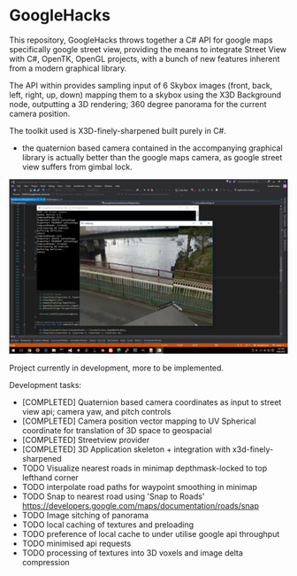 # GoogleHacks

This repository, GoogleHacks throws together a C# API for google maps specifically google street view, 
providing the means to integrate Street View with C#, OpenTK, OpenGL projects, 
with a bunch of new features inherent from a modern graphical library.  

The API within provides sampling input of 6 Skybox images (front, back, left, right, up, down)
mapping them to a skybox using the X3D Background node, outputting a 3D rendering; 360 degree panorama for the current camera position. 


The toolkit used is X3D-finely-sharpened built purely in C#.

* the quaternion based camera contained in the accompanying graphical library 
  is actually better than the google maps camera, as google street view suffers from gimbal lock.    

![alt text](Screenshots/screenshot1.png "Streetview in C# Example 1")

Project currently in development, more to be implemented.

Development tasks:
* [COMPLETED] Quaternion based camera coordinates as input to street view api; camera yaw, and pitch controls
* [COMPLETED] Camera position vector mapping to UV Spherical coordinate for translation of 3D space to geospacial
* [COMPLETED] Streetview provider
* [COMPLETED] 3D Application skeleton + integration with x3d-finely-sharpened
* TODO Visualize nearest roads in minimap depthmask-locked to top lefthand corner 
* TODO interpolate road paths for waypoint smoothing in minimap
* TODO Snap to nearest road using 'Snap to Roads' https://developers.google.com/maps/documentation/roads/snap
* TODO Image sitching of panorama
* TODO local caching of textures and preloading 
* TODO preference of local cache to under utilise google api throughput 
* TODO minimised api requests
* TODO processing of textures into 3D voxels and image delta compression



